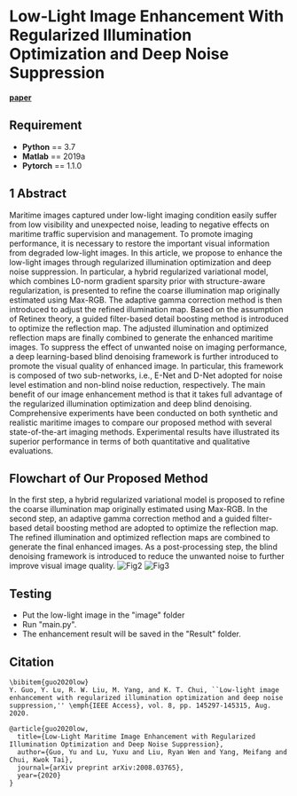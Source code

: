 # Low-Light Image Enhancement With Regularized Illumination Optimization and Deep Noise Suppression 
  
[**paper**](https://github.com/GuoShi28/CBDNet/blob/master/Other_material/some_introduction_material_of_ISP.md)
  
## Requirement ##
* __Python__ == 3.7
* __Matlab__ == 2019a
* __Pytorch__ == 1.1.0

## 1 Abstract
Maritime images captured under low-light imaging condition easily suffer from low visibility and unexpected noise, leading to negative effects on maritime traffic supervision and management. To promote imaging performance, it is necessary to restore the important visual information from degraded low-light images. In this article, we propose to enhance the low-light images through regularized illumination optimization and deep noise suppression. In particular, a hybrid regularized variational model, which combines L0-norm gradient sparsity prior with structure-aware regularization, is presented to refine the coarse illumination map originally estimated using Max-RGB. The adaptive gamma correction method is then introduced to adjust the refined illumination map. Based on the assumption of Retinex theory, a guided filter-based detail boosting method is introduced to optimize the reflection map. The adjusted illumination and optimized reflection maps are finally combined to generate the enhanced maritime images. To suppress the effect of unwanted noise on imaging performance, a deep learning-based blind denoising framework is further introduced to promote the visual quality of enhanced image. In particular, this framework is composed of two sub-networks, i.e., E-Net and D-Net adopted for noise level estimation and non-blind noise reduction, respectively. The main benefit of our image enhancement method is that it takes full advantage of the regularized illumination optimization and deep blind denoising. Comprehensive experiments have been conducted on both synthetic and realistic maritime images to compare our proposed method with several state-of-the-art imaging methods. Experimental results have illustrated its superior performance in terms of both quantitative and qualitative evaluations.

## Flowchart of Our Proposed Method
In the first step, a hybrid regularized variational model is proposed to refine the coarse illumination map originally estimated using Max-RGB. In the second step, an adaptive gamma correction method and a guided filter-based detail boosting method are adopted to optimize the reflection map. The refined illumination and optimized reflection maps are combined to generate the final enhanced images. As a post-processing step, the blind denoising framework is introduced to reduce the unwanted noise to further improve visual image quality.
![Fig2](https://user-images.githubusercontent.com/48637474/135098754-9353c72c-02c2-4c83-b06f-b9b3979d5fee.jpg)
![Fig3](https://user-images.githubusercontent.com/48637474/135105375-a44444fa-159d-4bc7-8b10-0aa7ec377be6.jpg)

## Testing
* Put the low-light image in the "image" folder
* Run "main.py". 
* The enhancement result will be saved in the "Result" folder.

## Citation

```
\bibitem{guo2020low} 
Y. Guo, Y. Lu, R. W. Liu, M. Yang, and K. T. Chui, ``Low-light image enhancement with regularized illumination optimization and deep noise suppression,'' \emph{IEEE Access}, vol. 8, pp. 145297-145315, Aug. 2020.
```

```
@article{guo2020low,
  title={Low-Light Maritime Image Enhancement with Regularized Illumination Optimization and Deep Noise Suppression},
  author={Guo, Yu and Lu, Yuxu and Liu, Ryan Wen and Yang, Meifang and Chui, Kwok Tai},
  journal={arXiv preprint arXiv:2008.03765},
  year={2020}
}
```
